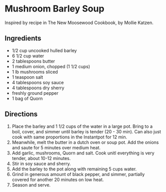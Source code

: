 # Mushroom Barley Soup
Inspired by recipe in The New Moosewood Cookbook, by Mollie Katzen.

## Ingredients
- 1/2 cup uncooked hulled barley
- 6 1/2 cup water
- 2 tablespoons butter
- 1 medium onion, chopped (1 1/2 cups)
- 1 lb mushrooms sliced
- 1 teaspoon salt
- 4 tablespoons soy sauce
- 4 tablespoons dry sherry
- freshly ground pepper
- 1 bag of Quorn

## Directions
1. Place the barley and 1 1/2 cups of the water in a large pot. Bring to a boil, cover, and simmer until barley is tender (20 - 30 min). Can also just cook with same proportions in the Instantpot for 12 min.
2. Meanwhile, melt the butter in a dutch oven or soup pot. Add the onions and saute for 5 minutes over medium heat. 
3. Add garlic, mushrooms, Quorn and salt. Cook unitl everything is very tender, about 10-12 minutes.
4. Stir in soy sauce and sherry.
5. Add the barley to the pot along with remaining 5 cups water.
6. Grind in generous amount of black pepper, and simmer, partially covered for another 20 minutes on low heat.
7. Season and serve.
